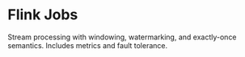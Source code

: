 # Flink Jobs
Stream processing with windowing, watermarking, and exactly-once semantics. Includes metrics and fault tolerance.
